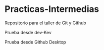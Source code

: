 # Practicas-Intermedias
Repositorio para el taller de Git y Github

Prueba desde dev-Kev

Prueba desde Github Desktop